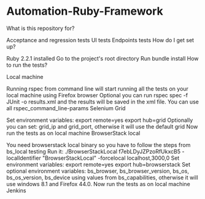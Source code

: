 # Automation-Ruby-Framework

What is this repository for?

Acceptance and regression tests
UI tests
Endpoints tests
How do I get set up?

Ruby 2.2.1 installed
Go to the project's root directory
Run bundle install
How to run the tests?

Local machine

Running rspec from command line will start running all the tests on your local machine using Firefox browser
Optional you can run rspec spec -f JUnit -o results.xml and the results will be saved in the xml file.
You can use all rspec_command_line-params
Selenium Grid

Set environment variables:
export remote=yes
export hub=grid
Optionally you can set: grid_ip and grid_port, otherwise it will use the default grid
Now run the tests as on local machine
BrowserStack local

You need browserstack local binary so you have to follow the steps from bs_local testing
Run it: ./BrowserStackLocal f7ebLDyJZPzoRfUkxcB5 -localIdentifier "BrowserStackLocal" -forcelocal localhost,3000,0
Set environment variables:
export remote=yes
export hub=browserstack
Set optional environment variables: bs_browser, bs_browser_version, bs_os, bs_os_version, bs_device using values from bs_capabilities, otherwise it will use windows 8.1 and Firefox 44.0.
Now run the tests as on local machine
Jenkins
